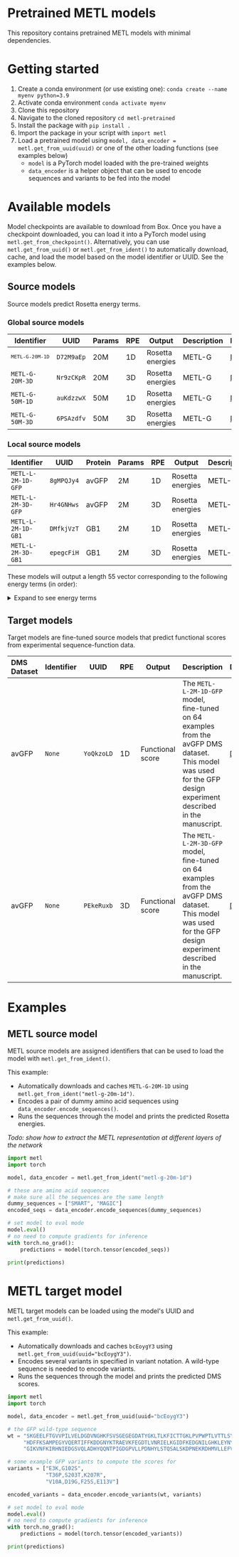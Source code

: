 # Pretrained METL models
This repository contains pretrained METL models with minimal dependencies.

# Getting started
1. Create a conda environment (or use existing one): `conda create --name myenv python=3.9`
2. Activate conda environment `conda activate myenv`
3. Clone this repository
4. Navigate to the cloned repository `cd metl-pretrained`
5. Install the package with `pip install .`
6. Import the package in your script with `import metl`
7. Load a pretrained model using `model, data_encoder = metl.get_from_uuid(uuid)` or one of the other loading functions (see examples below)
    - `model` is a PyTorch model loaded with the pre-trained weights
    - `data_encoder` is a helper object that can be used to encode sequences and variants to be fed into the model

# Available models
Model checkpoints are available to download from Box.
Once you have a checkpoint downloaded, you can load it into a PyTorch model using `metl.get_from_checkpoint()`.
Alternatively, you can use `metl.get_from_uuid()` or `metl.get_from_ident()` to automatically download, cache, and load the model based on the model identifier or UUID.
See the examples below.

## Source models
Source models predict Rosetta energy terms.

### Global source models
| Identifier                            | UUID       | Params | RPE | Output           | Description | Download                                                                                |
|---------------------------------------|------------|--------|-----|------------------|-------------|-----------------------------------------------------------------------------------------|
| <code><pre>METL-G-20M-1D</pre></code> | `D72M9aEp` | 20M    | 1D  | Rosetta energies | METL-G      | [Download](https://uwmadison.box.com/s/dj1b605pqmkep4eard45p75xvlk5nvpl)                |
| <code>METL-G-20M-3D</code>            | `Nr9zCKpR` | 20M    | 3D  | Rosetta energies | METL-G      | [Download](https://uwmadison.box.com/s/x03hzg0rvtomj3n47fkroahn7k38wu82)                |
| <code>METL-G-50M-1D</code>            | `auKdzzwX` | 50M    | 1D  | Rosetta energies | METL-G      | [Download](https://uwmadison.box.com/shared/static/ir4xmq1g44w9a7o1xdv94teonicyzoht.pt) |
| <code>METL-G-50M-3D</code>            | `6PSAzdfv` | 50M    | 3D  | Rosetta energies | METL-G      | [Download](https://uwmadison.box.com/shared/static/fp1tqbuad95bfe00djpb5lcb8e4as8f1.pt) |


### Local source models
| Identifier                    | UUID       | Protein | Params | RPE | Output           | Description | Download                                                                                |
|-------------------------------|------------|---------|--------|-----|------------------|-------------|-----------------------------------------------------------------------------------------|
| <code>METL-L-2M-1D-GFP</code> | `8gMPQJy4` | avGFP   | 2M     | 1D  | Rosetta energies | METL-L      | [Download](https://uwmadison.box.com/s/2fyd0ecft0dlvfo29hvfina0fwcq0y46)                |
| <code>METL-L-2M-3D-GFP</code> | `Hr4GNHws` | avGFP   | 2M     | 3D  | Rosetta energies | METL-L      | [Download](https://uwmadison.box.com/s/fveywo9t1jtbsl3qrhjcthgd3ltwfrnp)                |
 | <code>METL-L-2M-1D-GB1</code> | `DMfkjVzT` | GB1     | 2M     | 1D  | Rosetta energies | METL-L      | [Download](https://uwmadison.box.com/shared/static/u3p7hi9vb9p4civxzk9puc0sb48aisei.pt) |
| <code>METL-L-2M-3D-GB1</code> | `epegcFiH` | GB1     | 2M     | 3D  | Rosetta energies | METL-L      | [Download](https://uwmadison.box.com/shared/static/3bcoqgmij5tsfcuggpum4i3ovgqjbzju.pt) |

These models will output a length 55 vector corresponding to the following energy terms (in order):
<details>
  <summary>
    Expand to see energy terms
  </summary>

```
total_score
fa_atr
fa_dun
fa_elec
fa_intra_rep
fa_intra_sol_xover4
fa_rep
fa_sol
hbond_bb_sc
hbond_lr_bb
hbond_sc
hbond_sr_bb
lk_ball_wtd
omega
p_aa_pp
pro_close
rama_prepro
ref
yhh_planarity
buried_all
buried_np
contact_all
contact_buried_core
contact_buried_core_boundary
degree
degree_core
degree_core_boundary
exposed_hydrophobics
exposed_np_AFIMLWVY
exposed_polars
exposed_total
one_core_each
pack
res_count_buried_core
res_count_buried_core_boundary
res_count_buried_np_core
res_count_buried_np_core_boundary
ss_contributes_core
ss_mis
total_hydrophobic
total_hydrophobic_AFILMVWY
total_sasa
two_core_each
unsat_hbond
centroid_total_score
cbeta
cenpack
env
hs_pair
pair
rg
rsigma
sheet
ss_pair
vdw
```
</details>


## Target models
Target models are fine-tuned source models that predict functional scores from experimental sequence-function data.

| DMS Dataset | Identifier | UUID       | RPE | Output           | Description                                                                                                                                                        | Download                                                                                |
|:------------|------------|------------|-----|------------------|--------------------------------------------------------------------------------------------------------------------------------------------------------------------|-----------------------------------------------------------------------------------------|
| avGFP       | `None`     | `YoQkzoLD` | 1D  | Functional score | The `METL-L-2M-1D-GFP` model, fine-tuned on 64 examples from the avGFP DMS dataset. This model was used for the GFP design experiment described in the manuscript. | [Download](https://uwmadison.box.com/shared/static/6rcwwl7mcbt4tgmemhxodavkx66ihi9h.pt) |
| avGFP       | `None`     | `PEkeRuxb` | 3D  | Functional score | The `METL-L-2M-3D-GFP` model, fine-tuned on 64 examples from the avGFP DMS dataset. This model was used for the GFP design experiment described in the manuscript. | [Download](https://uwmadison.box.com/shared/static/spzvqyct4d6qyfjxqqsi4ygxnq649p01.pt) |


# Examples

## METL source model

METL source models are assigned identifiers that can be used to load the model with `metl.get_from_ident()`. 

This example:
- Automatically downloads and caches `METL-G-20M-1D` using `metl.get_from_ident("metl-g-20m-1d")`.
- Encodes a pair of dummy amino acid sequences using `data_encoder.encode_sequences()`.
- Runs the sequences through the model and prints the predicted Rosetta energies.

_Todo: show how to extract the METL representation at different layers of the network_ 

```python
import metl
import torch

model, data_encoder = metl.get_from_ident("metl-g-20m-1d")

# these are amino acid sequences
# make sure all the sequences are the same length
dummy_sequences = ["SMART", "MAGIC"]
encoded_seqs = data_encoder.encode_sequences(dummy_sequences)

# set model to eval mode
model.eval()
# no need to compute gradients for inference
with torch.no_grad():
    predictions = model(torch.tensor(encoded_seqs))
    
print(predictions)
```

# METL target model

METL target models can be loaded using the model's UUID and `metl.get_from_uuid()`.

This example:
- Automatically downloads and caches `bcEoygY3` using `metl.get_from_uuid(uuid="bcEoygY3")`.
- Encodes several variants in specified in variant notation. A wild-type sequence is needed to encode variants.
- Runs the sequences through the model and prints the predicted DMS scores.

```python
import metl
import torch

model, data_encoder = metl.get_from_uuid(uuid="bcEoygY3")

# the GFP wild-type sequence
wt = "SKGEELFTGVVPILVELDGDVNGHKFSVSGEGEGDATYGKLTLKFICTTGKLPVPWPTLVTTLSYGVQCFSRYPDHMKQ" \
     "HDFFKSAMPEGYVQERTIFFKDDGNYKTRAEVKFEGDTLVNRIELKGIDFKEDGNILGHKLEYNYNSHNVYIMADKQKN" \
     "GIKVNFKIRHNIEDGSVQLADHYQQNTPIGDGPVLLPDNHYLSTQSALSKDPNEKRDHMVLLEFVTAAGITHGMDELYK"

# some example GFP variants to compute the scores for
variants = ["E3K,G102S",
            "T36P,S203T,K207R",
            "V10A,D19G,F25S,E113V"]

encoded_variants = data_encoder.encode_variants(wt, variants)

# set model to eval mode
model.eval()
# no need to compute gradients for inference
with torch.no_grad():
    predictions = model(torch.tensor(encoded_variants))

print(predictions)

```

